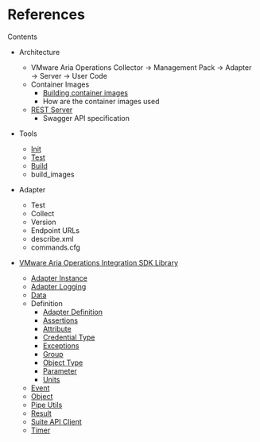References
==========
Contents
* Architecture
  * VMware Aria Operations Collector &rarr; Management Pack &rarr; Adapter &rarr; Server &rarr; User Code
  * Container Images
    * [Building container images](docker.md)
    * How are the container images used
  * [REST Server](http_server.md)
    * Swagger API specification

* Tools
  * [Init](mp-init.md)
  * [Test](mp-test.md)
  * [Build](mp-build.md)
  * build_images

* Adapter
  * Test
  * Collect
  * Version
  * Endpoint URLs
  * describe.xml
  * commands.cfg

* [VMware Aria Operations Integration SDK Library](https://pypi.org/project/vmware-aria-operations-integration-sdk-lib/)
  * [Adapter Instance](../lib/python/doc/aria/ops/adapter_instance.html)
  * [Adapter Logging](../lib/python/doc/aria/ops/adapter_logging.html)
  * [Data](../lib/python/doc/aria/ops/data.html)
  * Definition
     * [Adapter Definition](../lib/python/doc/aria/ops/definition/adapter_definition.html)
     * [Assertions](../lib/python/doc/aria/ops/definition/assertions.html)
     * [Attribute](../lib/python/doc/aria/ops/definition/attribute.html)
     * [Credential Type](../lib/python/doc/aria/ops/definition/credential_type.html)
     * [Exceptions](../lib/python/doc/aria/ops/definition/exceptions.html)
     * [Group](../lib/python/doc/aria/ops/definition/group.html)
     * [Object Type](../lib/python/doc/aria/ops/definition/object_type.html)
     * [Parameter](../lib/python/doc/aria/ops/definition/parameter.html)
     * [Units](../lib/python/doc/aria/ops/definition/units.html)
  * [Event](../lib/python/doc/aria/ops/event.html)
  * [Object](../lib/python/doc/aria/ops/object.html)
  * [Pipe Utils](../lib/python/doc/aria/ops/pipe_utils.html)
  * [Result](../lib/python/doc/aria/ops/result.html)
  * [Suite API Client](../lib/python/doc/aria/ops/suite_api_client.html)
  * [Timer](../lib/python/doc/aria/ops/timer.html)
